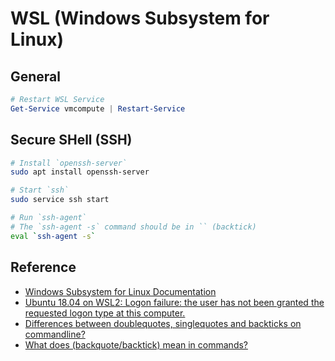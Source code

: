 # WSL (Windows Subsystem for Linux)

## General

```powershell
# Restart WSL Service
Get-Service vmcompute | Restart-Service
```

## Secure SHell (SSH)

```bash
# Install `openssh-server`
sudo apt install openssh-server
```

```bash
# Start `ssh`
sudo service ssh start
```

```bash
# Run `ssh-agent`
# The `ssh-agent -s` command should be in `` (backtick)
eval `ssh-agent -s`
```

## Reference
* [Windows Subsystem for Linux Documentation](https://docs.microsoft.com/en-us/windows/wsl/)
* [Ubuntu 18.04 on WSL2: Logon failure: the user has not been granted the requested logon type at this computer.](https://stackoverflow.com/questions/62681041/ubuntu-18-04-on-wsl2-logon-failure-the-user-has-not-been-granted-the-requeste)
* [Differences between doublequotes, singlequotes and backticks on commandline?](https://askubuntu.com/questions/20034/differences-between-doublequotes-singlequotes-and-backticks-on-comm)
* [What does (backquote/backtick) mean in commands?](https://unix.stackexchange.com/questions/27428/what-does-backquote-backtick-mean-in-commands)